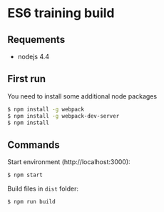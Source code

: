 # ES6 training build

## Requements
 - nodejs 4.4
 
## First run
You need to install some additional node packages
```sh
$ npm install -g webpack
$ npm install -g webpack-dev-server
$ npm install
```

## Commands 

Start environment (http://localhost:3000): 
```sh
$ npm start
``` 


Build files in `dist` folder:
```sh
$ npm run build
```
